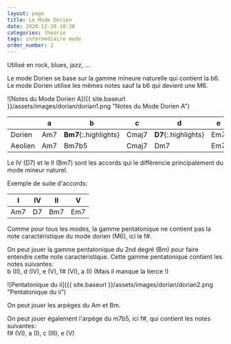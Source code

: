 ```yaml
---
layout: page
title: Le Mode Dorien
date: 2020-12-20 10:30
categories: theorie
tags: intermediaire mode
order_number: 2
---
```


Utilisé en rock, blues, jazz, ...

Le mode Dorien se base sur la gamme mineure naturelle qui contient la b6. Le mode Dorien utilise les mêmes notes sauf la b6 qui devient une M6.

![Notes du Mode Dorien A]({{ site.baseurl }}/assets/images/dorian/dorian1.png "Notes du Mode Dorien A")

|         | a   |  b                      |   c   |  d                    |  e  |   f#                     |   g   |
|---------|-----|-------------------------|-------|-----------------------|-----|--------------------------|-------|
| Dorien  | Am7 | **Bm7**{:.highlights}   | Cmaj7 | **D7**{:.highlights}  | Em7 | **F#m7b5**{:.highlights} | Gmaj7 |
| Aeolien | Am7 | Bm7b5                   | Cmaj7 | Dm7                   | Em7 | Fmaj7                    | G7    |

Le IV (D7) et le II (Bm7) sont les accords qui le diffèrencie principalement du mode mineur naturel.

Exemple de suite d'accords:

|  I  | IV |  II |  V  |
|-----|----|-----|-----|
| Am7 | D7 | Bm7 | Em7 |

Comme pour tous les modes, la gamme pentatonique ne contient pas la note caractéristique du mode dorien (M6), ici le f#.

On peut jouer la gamme pentatonique du 2nd degré (Bm) pour faire entendre cette note caractéristique. Cette gamme pentatonique contient les notes suivantes:  
b (II), d (IV), e (V), f# (VI), a (I) (Mais il manque la tierce !)

![Pentatonique du ii]({{ site.baseurl }}/assets/images/dorian/dorian2.png "Pentatonique du ii")

On peut jouer les arpèges du Am et Bm.

On peut jouer également l'arpège du m7b5, ici f#, qui contient les notes suivantes:  
f# (VI), a (I), c (III), e (V)
